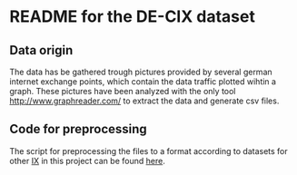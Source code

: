 # README for the DE-CIX dataset

## Data origin
The data has be gathered trough pictures provided by several german internet exchange points, which contain the data traffic plotted wihtin a graph. These pictures have been analyzed with the only tool http://www.graphreader.com/ to extract the data and generate csv files.

## Code for preprocessing
The script for preprocessing the files to a format according to datasets for other [IX](../../res/ix/) in this project can be found [here](../../src/data_collection/DE_CIX_graph_analysation/de_cix_pre_processing.py). 
